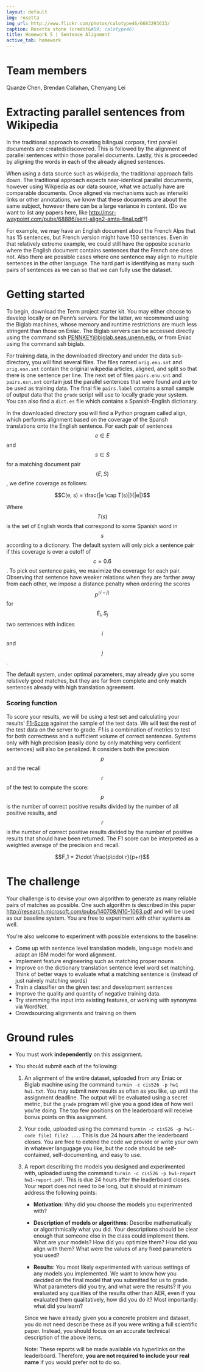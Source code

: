 ```yaml
---
layout: default
img: rosetta
img_url: http://www.flickr.com/photos/calotype46/6683293633/
caption: Rosetta stone (credit&#59; calotype46)
title: Homework 5 | Sentence Alignment
active_tab: homework
---
```

# Team members
Quanze Chen, Brendan Callahan, Chenyang Lei

# Extracting parallel sentences from Wikipedia
In the traditional approach to creating bilingual corpora, first parallel documents are created/discovered. This is followed by the alignment of parallel sentences within those parallel documents. Lastly, this is proceeded by aligning the words in each of the already aligned sentences.

When using a data source such as wikipedia, the traditional approach falls down. The traditional approach expects near-identical parallel documents, however using Wikpedia as our data source, what we actually have are comparable documents. Once aligned via mechanisms such as interwiki links or other annotations, we know that these documents are about the same subject, however there can be a large variance in content. (Do we want to list any papers here, like http://msr-waypoint.com/pubs/68886/sent-align2-amta-final.pdf?)

For example, we may have an English document about the French Alps that has 15 sentences, but French version might have 150 sentences. Even in that relatively extreme example, we could still have the opposite scenario where the English document contains sentences that the French one does not. Also there are possible cases where one sentence may align to multiple sentences in the other language. The hard part is identifying as many such pairs of sentences as we can so that we can fully use the dataset.

# Getting started

To begin, download the Term project starter kit. You may either choose to develop locally or on Penn’s servers. For the latter, we recommend using the Biglab machines, whose memory and runtime restrictions are much less stringent than those on Eniac. The Biglab servers can be accessed directly using the command ssh PENNKEY@biglab.seas.upenn.edu, or from Eniac using the command ssh biglab.

For training data, in the downloaded directory and under the data sub-directory, you will find several files. The files named `orig.enu.snt` and `orig.esn.snt` contain the original wikpedia articles, aligned, and split so that there is one sentence per line. The next set of files `pairs.enu.snt` and `pairs.esn.snt` contain just the parallel sentences that were found and are to be used as training data. The final file `pairs.label` contains a small sample of output data that the `grade` script will use to locally grade your system. You can also find a `dict.es` file which contains a Spanish-English dictionary.

In the downloaded directory you will find a Python program called align, which performs alignment based on the coverage of the Spansh translations onto the English sentence. For each pair of sentences $$e \in E$$ and $$s \in S$$ for a matching document pair $$(E, S)$$, we define coverage as follows:

<center>
$$C(e, s) = \frac{|e \cap T(s)|}{|e|}$$
</center>

Where $$T(s)$$ is the set of English words that correspond to some Spanish word in $$s$$ according to a dictionary. The default system will only pick a sentence pair if this coverage is over a cutoff of $$c = 0.6$$. To pick out sentence pairs, we maximize the coverage for each pair. Observing that sentence have weaker relations when they are farther away from each other, we impose a distance penalty when ordering the scores $$p^{\mid i - j \mid}$$ for $$E_i, S_j$$ two sentences with indices $$i$$ and $$j$$.

The default system, under optimal parameters, may already give you some relatively good matches, but they are far from complete and only match sentences already with high translation agreement.
    

### Scoring function
To score your results, we will be using a test set and calculating your results' [F1-Score](http://en.wikipedia.org/wiki/F1_score) against the sample of the test data. We will test the rest of the test data on the server to grade.
F1 is a combination of metrics to test for both correctness and a sufficient volume of correct sentences. Systems only with high precision (easily done by only matching very confident sentences) will also be penalized. It considers both the precision $$p$$ and the recall $$r$$ of the test to compute the score: $$p$$ is the number of correct positive results divided by the number of all positive results, and $$r$$ is the number of correct positive results divided by the number of positive results that should have been returned. The F1 score can be interpreted as a weighted average of the precision and recall.

<center>
$$F_1 = 2\cdot \frac{p\cdot r}{p+r}$$
</center>

# The challenge
Your challenge is to devise your own algorithm to generate as many reliable pairs of matches as possible. One such algorithm is described in this paper http://research.microsoft.com/pubs/140708/N10-1063.pdf and will be used as our baseline system. You are free to experiment with other systems as well.

You're also welcome to experiment with possible extensions to the baseline:

- Come up with sentence level translation models, language models and adapt an IBM model for word alignment.
- Implement feature engineering such as matching proper nouns
- Improve on the dictionary translation sentence level word set matching. Think of better ways to evaluate what a matching sentence is (instead of just naively matching words)
- Train a classifier on the given test and development sentences
- Improve the quality and quantity of negative training data.
- Try stemming the input into existing features, or working with synonyms via WordNet.
- Crowdsourcing alignments and training on them

# Ground rules

* You must work **independently** on this assignment.

* You should submit each of the following:

    1.  An alignment of the entire dataset, uploaded from any Eniac or Biglab machine
        using the command `turnin -c cis526 -p hw1 hw1.txt`.
        You may submit new results as often as you like, up until the assignment deadline.
        The output will be evaluated using a secret metric,
        but the `grade` program will give you a good idea of how well you're doing.
        The top few positions on the leaderboard will receive bonus points on this assignment.

    2.  Your code, uploaded using the command `turnin -c cis526 -p hw1-code file1 file2 ...`.
        This is due 24 hours after the leaderboard closes.
        You are free to extend the code we provide or write your own in whatever
        langugage you like, but the code should be self-contained, 
        self-documenting, and easy to use.

    3.  A report describing the models you designed and experimented with, uploaded
        using the command `turnin -c cis526 -p hw1-report hw1-report.pdf`. This is
        due 24 hours after the leaderboard closes. Your report does not need to be
        long, but it should at minimum address the following points:

        * **Motivation**: Why did you choose the models you experimented with?

        * **Description of models or algorithms**: Describe mathematically or algorithmically what you did.
          Your descriptions should be clear enough that someone else in the class could implement them.
          What are your models? How did you optimize them? How did you align with them?
          What were the values of any fixed parameters you used?

        * **Results**: You most likely experimented with various settings of any models you implemented.
          We want to know how you decided on the final model that you submitted for us to grade.
          What parameters did you try, and what were the results?
          If you evaluated any qualities of the results other than AER, even if
          you evaluated them qualitatively, how did you do it?
          Most importantly: what did you learn?

        Since we have already given you a concrete problem and dataset, you do not
        need describe these as if you were writing a full scientific paper. Instead,
        you should focus on an accurate technical description of the above items.

        Note: These reports will be made available via hyperlinks on the leaderboard.
        Therefore, **you are not required to include your real name** if you would prefer not
        to do so.
